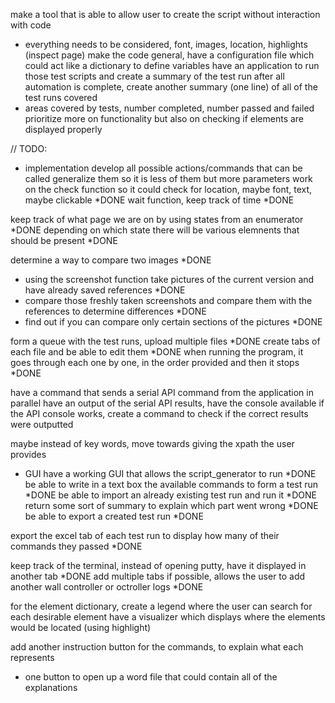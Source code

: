 make a tool that is able to allow user to create the script without interaction with code
- everything needs to be considered, font, images, location, highlights (inspect page)
make the code general, have a configuration file which could act like a dictionary to define variables
have an application to run those test scripts and create a summary of the test run
after all automation is complete, create another summary (one line) of all of the test runs covered
- areas covered by tests, number completed, number passed and failed
prioritize more on functionality but also on checking if elements are displayed properly

// TODO:
- implementation
develop all possible actions/commands that can be called
generalize them so it is less of them but more parameters
work on the check function so it could check for location, maybe font, text, maybe clickable *DONE
wait function, keep track of time *DONE

keep track of what page we are on by using states from an enumerator *DONE
depending on which state there will be various elemnents that should be present *DONE

determine a way to compare two images *DONE
- using the screenshot function take pictures of the current version and have already saved references *DONE
- compare those freshly taken screenshots and compare them with the references to determine differences *DONE
- find out if you can compare only certain sections of the pictures *DONE

form a queue with the test runs, upload multiple files *DONE
create tabs of each file and be able to edit them *DONE
when running the program, it goes through each one by one, in the order provided and then it stops *DONE

have a command that sends a serial API command from the application
in parallel have an output of the serial API results, have the console available
if the API console works, create a command to check if the correct results were outputted

maybe instead of key words, move towards giving the xpath the user provides


- GUI
have a working GUI that allows the script_generator to run *DONE
be able to write in a text box the available commands to form a test run *DONE
be able to import an already existing test run and run it *DONE
return some sort of summary to explain which part went wrong *DONE
be able to export a created test run *DONE

export the excel tab of each test run to display how many of their commands they passed *DONE

keep track of the terminal, instead of opening putty, have it displayed in another tab *DONE
add multiple tabs if possible, allows the user to add another wall controller or octroller logs *DONE

for the element dictionary, create a legend where the user can search for each desirable element
have a visualizer which displays where the elements would be located (using highlight)

add another instruction button for the commands, to explain what each represents
- one button to open up a word file that could contain all of the explanations
